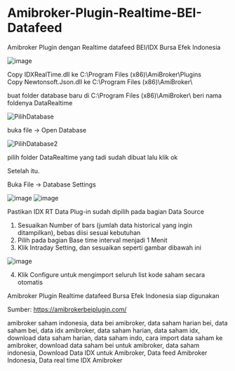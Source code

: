 # Amibroker-Plugin-Realtime-BEI-Datafeed
Amibroker Plugin dengan Realtime datafeed BEI/IDX Bursa Efek Indonesia

![image](https://user-images.githubusercontent.com/62891924/124506322-96b36f80-ddf5-11eb-9358-5e503d692a30.png)


Copy IDXRealTime.dll ke C:\Program Files (x86)\AmiBroker\Plugins\
Copy Newtonsoft.Json.dll ke C:\Program Files (x86)\AmiBroker\

buat folder database baru di C:\Program Files (x86)\AmiBroker\ beri nama foldenya DataRealtime

![PilihDatabase](https://user-images.githubusercontent.com/62891924/124963484-12a5f580-e04a-11eb-8987-4cd947e1b612.jpg)
 
buka file -> Open Database

![PilihDatabase2](https://user-images.githubusercontent.com/62891924/124963559-2d786a00-e04a-11eb-91cc-11dbd7080b14.jpg)

pilih folder DataRealtime yang tadi sudah dibuat lalu klik ok

Setelah itu.

Buka File -> Database Settings

![image](https://user-images.githubusercontent.com/62891924/124959665-a628f780-e045-11eb-8384-de20a060c821.png)
![image](https://user-images.githubusercontent.com/62891924/129764061-e1ceda67-8470-4096-aa2b-124161793d10.png)


Pastikan IDX RT Data Plug-in sudah dipilih pada bagian Data Source

1. Sesuaikan Number of bars (jumlah data historical yang ingin ditampilkan), bebas diisi sesuai kebutuhan
2. Pilih pada bagian Base time interval menjadi 1 Menit
3. Klik Intraday Setting, dan sesuaikan seperti gambar dibawah ini

![image](https://user-images.githubusercontent.com/62891924/129764205-bb549e15-39e1-452d-913d-6049f460a272.png)

4. Klik Configure untuk mengimport seluruh list kode saham secara otomatis

Amibroker Plugin Realtime datafeed Bursa Efek Indonesia siap digunakan

Sumber: https://amibrokerbeiplugin.com/

amibroker saham indonesia, data bei amibroker, data saham harian bei, data saham bei, data idx amibroker, data saham harian, data saham idx, download data saham harian, data saham indo, cara import data saham ke amibroker, download data saham bei untuk amibroker, data saham indonesia, Download Data IDX untuk Amibroker, Data feed Amibroker Indonesia, Data real time IDX Amibroker

